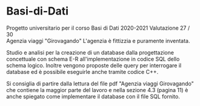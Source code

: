 # Basi-di-Dati
Progetto universitario per il corso Basi di Dati 2020-2021   Valutazione 27 / 30   
Agenzia viaggi "Girovagando"
L'agenzia è fittizzia e puramente inventata.

Studio e analisi per la creazione di un database dalla progettazione concettuale con schema E-R all'implementazione in codice SQL dello schema logico.
Inoltre vengono proposte delle query per interrogare il database ed è possibile eseguirle anche tramite codice C++.

Si consiglia di partire dalla lettura del file pdf "Agenzia viaggi Girovagando" che contiene la maggior parte del lavoro e nella sezione 4.3 (pagina 11) è anche spiegato come implementare il database con il file SQL fornito.

